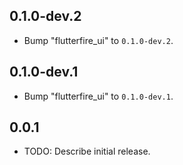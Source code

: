 ## 0.1.0-dev.2

 - Bump "flutterfire_ui" to `0.1.0-dev.2`.

## 0.1.0-dev.1

 - Bump "flutterfire_ui" to `0.1.0-dev.1`.

## 0.0.1

* TODO: Describe initial release.
